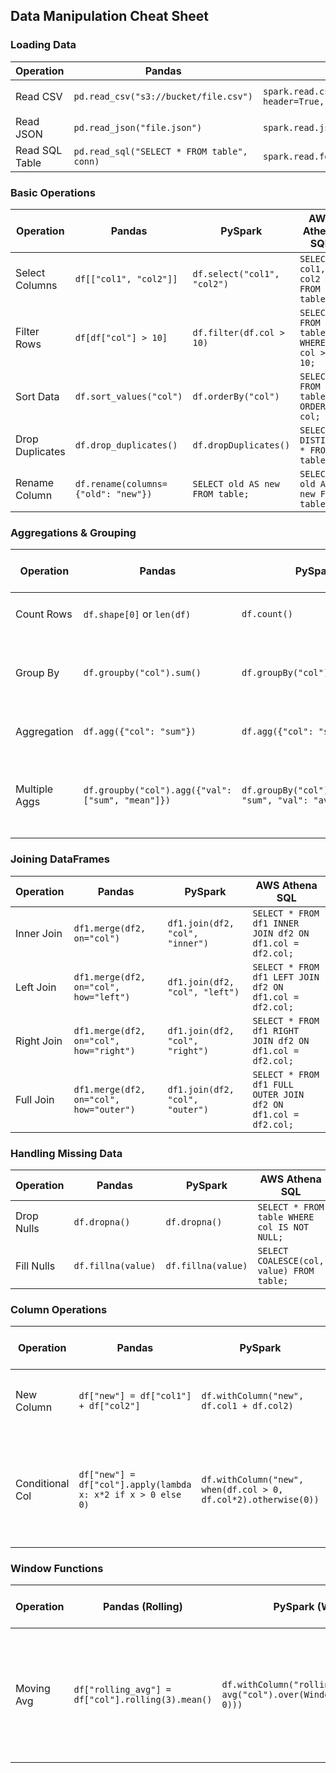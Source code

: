 ## Data Manipulation Cheat Sheet

### Loading Data
| Operation        | Pandas                            | PySpark                           | AWS Athena SQL                     |
|-----------------|----------------------------------|----------------------------------|------------------------------------|
| Read CSV        | `pd.read_csv("s3://bucket/file.csv")` | `spark.read.csv("s3://bucket/file.csv", header=True, inferSchema=True)` | `CREATE EXTERNAL TABLE table (...) ROW FORMAT SERDE 'org.apache.hadoop.hive.serde2.lazy.LazySimpleSerDe' LOCATION 's3://bucket/';` |
| Read JSON       | `pd.read_json("file.json")`     | `spark.read.json("file.json")`  | `SELECT * FROM json_table;` (via `json` SerDe) |
| Read SQL Table  | `pd.read_sql("SELECT * FROM table", conn)` | `spark.read.format("jdbc").option(...).load()` | `SELECT * FROM table;` |

### Basic Operations
| Operation        | Pandas                           | PySpark                           | AWS Athena SQL                     |
|-----------------|---------------------------------|----------------------------------|------------------------------------|
| Select Columns  | `df[["col1", "col2"]]`         | `df.select("col1", "col2")`      | `SELECT col1, col2 FROM table;`   |
| Filter Rows     | `df[df["col"] > 10]`           | `df.filter(df.col > 10)`         | `SELECT * FROM table WHERE col > 10;` |
| Sort Data       | `df.sort_values("col")`        | `df.orderBy("col")`              | `SELECT * FROM table ORDER BY col;` |
| Drop Duplicates | `df.drop_duplicates()`         | `df.dropDuplicates()`            | `SELECT DISTINCT * FROM table;`  |
| Rename Column   | `df.rename(columns={"old": "new"})` | `SELECT old AS new FROM table;` | `SELECT old AS new FROM table;` |

### Aggregations & Grouping
| Operation        | Pandas                              | PySpark                           | AWS Athena SQL                     |
|-----------------|----------------------------------|----------------------------------|------------------------------------|
| Count Rows      | `df.shape[0]` or `len(df)`      | `df.count()`                     | `SELECT COUNT(*) FROM table;`    |
| Group By        | `df.groupby("col").sum()`       | `df.groupBy("col").sum()`        | `SELECT col, SUM(val) FROM table GROUP BY col;` |
| Aggregation     | `df.agg({"col": "sum"})`        | `df.agg({"col": "sum"})`         | `SELECT SUM(col) FROM table;`    |
| Multiple Aggs   | `df.groupby("col").agg({"val": ["sum", "mean"]})` | `df.groupBy("col").agg({"val": "sum", "val": "avg"})` | `SELECT col, SUM(val), AVG(val) FROM table GROUP BY col;` |

### Joining DataFrames
| Operation       | Pandas                                        | PySpark                                | AWS Athena SQL                         |
|----------------|----------------------------------------------|---------------------------------------|--------------------------------------|
| Inner Join     | `df1.merge(df2, on="col")`                  | `df1.join(df2, "col", "inner")`       | `SELECT * FROM df1 INNER JOIN df2 ON df1.col = df2.col;` |
| Left Join      | `df1.merge(df2, on="col", how="left")`       | `df1.join(df2, "col", "left")`        | `SELECT * FROM df1 LEFT JOIN df2 ON df1.col = df2.col;` |
| Right Join     | `df1.merge(df2, on="col", how="right")`      | `df1.join(df2, "col", "right")`       | `SELECT * FROM df1 RIGHT JOIN df2 ON df1.col = df2.col;` |
| Full Join      | `df1.merge(df2, on="col", how="outer")`      | `df1.join(df2, "col", "outer")`       | `SELECT * FROM df1 FULL OUTER JOIN df2 ON df1.col = df2.col;` |

### Handling Missing Data
| Operation       | Pandas                                        | PySpark                                | AWS Athena SQL                         |
|----------------|----------------------------------------------|---------------------------------------|--------------------------------------|
| Drop Nulls     | `df.dropna()`                               | `df.dropna()`                         | `SELECT * FROM table WHERE col IS NOT NULL;` |
| Fill Nulls     | `df.fillna(value)`                          | `df.fillna(value)`                    | `SELECT COALESCE(col, value) FROM table;` |

### Column Operations
| Operation       | Pandas                                        | PySpark                                | AWS Athena SQL                         |
|----------------|----------------------------------------------|---------------------------------------|--------------------------------------|
| New Column     | `df["new"] = df["col1"] + df["col2"]`       | `df.withColumn("new", df.col1 + df.col2)` | `SELECT col1 + col2 AS new FROM table;` |
| Conditional Col | `df["new"] = df["col"].apply(lambda x: x*2 if x > 0 else 0)` | `df.withColumn("new", when(df.col > 0, df.col*2).otherwise(0))` | `SELECT CASE WHEN col > 0 THEN col*2 ELSE 0 END AS new FROM table;` |

### Window Functions
| Operation       | Pandas (Rolling)                            | PySpark (Window)                     | AWS Athena SQL                         |
|----------------|----------------------------------------------|--------------------------------------|--------------------------------------|
| Moving Avg     | `df["rolling_avg"] = df["col"].rolling(3).mean()` | `df.withColumn("rolling_avg", avg("col").over(Window.rowsBetween(-2, 0)))` | `SELECT AVG(col) OVER (PARTITION BY id ORDER BY date ROWS BETWEEN 2 PRECEDING AND CURRENT ROW) FROM table;` |
